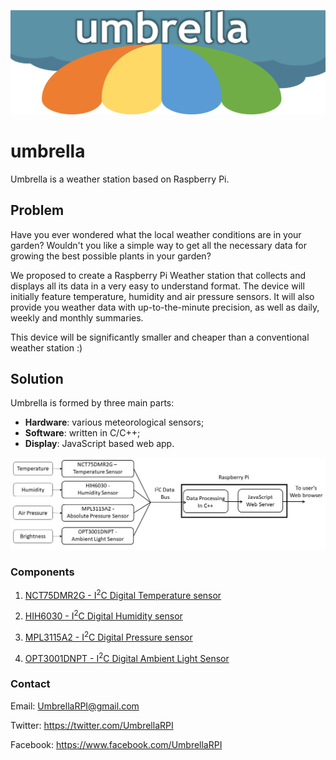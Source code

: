 ![Umbrella!](https://github.com/Ranuncolo/umbrella/blob/master/header.jpg)

# umbrella

Umbrella is a weather station based on Raspberry Pi.


## Problem
Have you ever wondered what the local weather conditions are in your garden? Wouldn't you like a simple way to get all the necessary data for growing the best possible plants in your garden? 

We proposed to create a Raspberry Pi Weather station that collects and displays all its data in a very easy to understand format. The device will initially feature temperature, humidity and air pressure sensors.
It will also provide you weather data with up-to-the-minute precision, as well as daily, weekly and monthly summaries.

This device will be significantly smaller and cheaper than a conventional weather station :)

## Solution

Umbrella is formed by three main parts: 
- **Hardware**: various meteorological sensors;
- **Software**: written in C/C++;
- **Display**: JavaScript based web app.



![Block Diagram](https://github.com/Ranuncolo/umbrella/blob/master/BlockDiagram.jpg)

### Components

1. [NCT75DMR2G - I<sup>2</sup>C Digital Temperature sensor](http://uk.farnell.com/on-semiconductor/nct75dmr2g/temperature-sensor-3deg-c-msop/dp/2627996)

2. [HIH6030 - I<sup>2</sup>C Digital Humidity sensor](http://uk.farnell.com/honeywell/hih6030-021-001/sensor-humidity-no-filter-4-5/dp/2356755?st=hih6030-021-001)

3. [MPL3115A2 - I<sup>2</sup>C Digital Pressure sensor](http://uk.farnell.com/nxp/mpl3115a2/pressure-sensor-20-110kpa-8lga/dp/2009084)

4. [OPT3001DNPT - I<sup>2</sup>C Digital Ambient Light Sensor](http://uk.farnell.com/texas-instruments/opt3001dnpt/ambient-light-sensor-uson-6/dp/2504234)
  
### Contact    
    
Email: UmbrellaRPI@gmail.com
    
Twitter: https://twitter.com/UmbrellaRPI
    
Facebook: https://www.facebook.com/UmbrellaRPI
